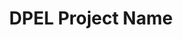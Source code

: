 ---
############################################################
# Feel free to copy and paste this as a new article 
# markdown file.

# Card view on home page
############################################################

# The order the project card will show up on the home page
order: 7
# Image for the project card
cardImage: {
  src: "../../../public/images/general/cropped-dpel-stacked-black.png",
  alt: "",
}
# The buttons that will show up on the project card
buttons: [
  {
    text: "Coming soon",
    url: "/",
    type: "disabled"
  },
]
# The description of the project card
description: "Coming soon..."
descriptionLinks: {
  text: "",
  url: ""
}

############################################################
# Article / Blog View
############################################################

# The layout file the blog page is using
layout: ""
# Title of the blog page
title: "DPEL Project Name"
# Used mainly for the Breadcrumbs
titleAlt: ""
# The url of the blog page
url: ""
# The cover image of the blog page
coverImage: {
  src: "",
  alt: "",
}
# The image caption under the cover image
imageCaption: {
  # Text is separated by sections to allow links to be added in. <text> <link> <text>
  text: [""],
  # Sample text links that would go in the caption if any. If not remove them like this:
  # {
  #   text: "",
  #   link: ""
  # }
  textLinks: [{
    text: "",
    link: ""
  },
  {
    text: "",
    link: ""
  }]
}

# The extra image gallery
# [] []
# [] []
otherImages: ["", "", "", ""]

# The download section of the blog
downloadSection: {
  title: "",
  subtext: "",
  licenseButtonText: "",
  licenseButtonLink: "",
  # This header is only if the table needs a header < Please see Intel page for example of that >
  downloadTableHeader: "",

  # The download links and button setup for the download table.
  downloads: [{
    buttonText: "",
    downloadUrl: "",
    size: "",
    description: "",
    type: 'primary',
  }]
}
---